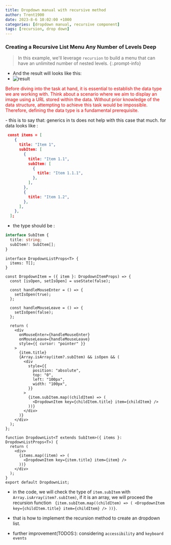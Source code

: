 ```yaml
---
title: Dropdown manual with recursive method
author: Trent1900
date: 2023-8-6 10:02:00 +1000
categories: [dropdown manual, recursive component]
tags: [recursion, drop down]
---
```


### Creating a Recursive List Menu Any Number of Levels Deep

> In this example, we'll leverage `recursion` to build a menu that can have an unlimited number of nested levels. <!-- prettier-ignore -->
{:.prompt-info}

- And the result will looks like this:
- ![result](https://typeofnan.dev/dfde5d8cfef5dd13108a3a1010f5ed38/menu.gif)

<p style="color:red"> Before diving into the task at hand, it is essential to establish the data type we are working with. Think about a scenario where we aim to display an image using a URL stored within the data. Without prior knowledge of the data structure, attempting to achieve this task would be impossible. Therefore, defining the data type is a fundamental prerequisite.</p>
- this is to say that: generics in ts does not help with this case that much.
for data looks like :

```json
 const items = [
    {
      title: "Item 1",
      subItem: [
        {
          title: "Item 1.1",
          subItem: [
            {
              title: "Item 1.1.1",
            },
          ],
        },
        {
          title: "Item 1.2",
        },
      ],
    },
  ];
```

- the type should be :

```ts
interface SubItem {
  title: string;
  subItem?: SubItem[];
}
```

```tsx
interface DropdownListProps<T> {
  items: T[];
}

const DropdownItem = ({ item }: DropdownItemProps) => {
  const [isOpen, setIsOpen] = useState(false);

  const handleMouseEnter = () => {
    setIsOpen(true);
  };

  const handleMouseLeave = () => {
    setIsOpen(false);
  };

  return (
    <div
      onMouseEnter={handleMouseEnter}
      onMouseLeave={handleMouseLeave}
      style={{ cursor: "pointer" }}
    >
      {item.title}
      {Array.isArray(item?.subItem) && isOpen && (
        <div
          style={{
            position: "absolute",
            top: "0",
            left: "100px",
            width: "100px",
          }}
        >
          {item.subItem.map((childItem) => (
            <DropdownItem key={childItem.title} item={childItem} />
          ))}
        </div>
      )}
    </div>
  );
};

function DropdownList<T extends SubItem>({ items }: DropdownListProps<T>) {
  return (
    <div>
      {items.map((item) => (
        <DropdownItem key={item.title} item={item} />
      ))}
    </div>
  );
}
export default DropdownList;
```

- in the code, we will check the type of `item.subItem` with `Array.isArray(item?.subItem)`, if it is an array, we will proceed the recursion function ` {item.subItem.map((childItem) => (
  <DropdownItem key={childItem.title} item={childItem} />
))}`.

- that is how to implement the recursion method to create an dropdown list.
- further improvement(TODOS:): considering `accessibility` and `keyboard events`

